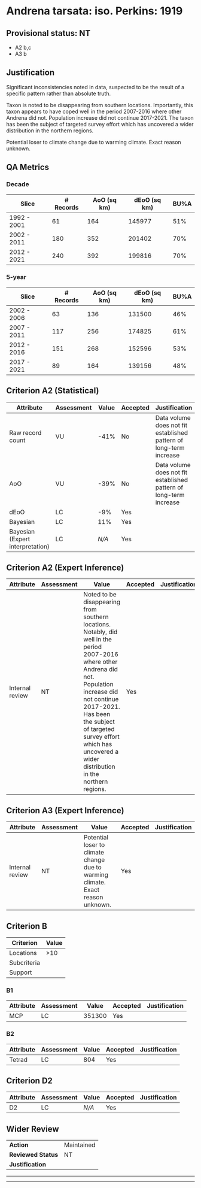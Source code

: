 # Andrena tarsata: iso. Perkins: 1919
## Provisional status: NT
- A2 b,c
- A3 b

## Justification
Significant inconsistencies noted in data, suspected to be the result of a specific pattern rather than absolute truth.

Taxon is noted to be disappearing from southern locations. Importantly, this taxon appears to have coped well in the period 2007-2016 where other Andrena did not. Population increase did not continue 2017-2021. The taxon has been the subject of targeted survey effort which has uncovered a wider distribution in the northern regions.

Potential loser to climate change due to warming climate. Exact reason unknown.
## QA Metrics
### Decade
| Slice | # Records | AoO (sq km) | dEoO (sq km) |BU%A |
|---|---|---|---|---|
|1992 - 2001|61|164|145977|51%|
|2002 - 2011|180|352|201402|70%|
|2012 - 2021|240|392|199816|70%|
### 5-year
| Slice | # Records | AoO (sq km) | dEoO (sq km) |BU%A |
|---|---|---|---|---|
|2002 - 2006|63|136|131500|46%|
|2007 - 2011|117|256|174825|61%|
|2012 - 2016|151|268|152596|53%|
|2017 - 2021|89|164|139156|48%|
## Criterion A2 (Statistical)
|Attribute|Assessment|Value|Accepted|Justification
|---|---|---|---|---|
|Raw record count|VU|-41%|No|Data volume does not fit established pattern of long-term increase|
|AoO|VU|-39%|No|Data volume does not fit established pattern of long-term increase|
|dEoO|LC|-9%|Yes||
|Bayesian|LC|11%|Yes||
|Bayesian (Expert interpretation)|LC|*N/A*|Yes||
## Criterion A2 (Expert Inference)
|Attribute|Assessment|Value|Accepted|Justification
|---|---|---|---|---|
|Internal review|NT|Noted to be disappearing from southern locations. Notably, did well in the period 2007-2016 where other Andrena did not. Population increase did not continue 2017-2021. Has been the subject of targeted survey effort which has uncovered a wider distribution in the northern regions.|Yes||
## Criterion A3 (Expert Inference)
|Attribute|Assessment|Value|Accepted|Justification
|---|---|---|---|---|
|Internal review|NT|Potential loser to climate change due to warming climate. Exact reason unknown.|Yes||
## Criterion B
|Criterion| Value|
|---|---|
|Locations|>10|
|Subcriteria||
|Support||
### B1
|Attribute|Assessment|Value|Accepted|Justification
|---|---|---|---|---|
|MCP|LC|351300|Yes||
### B2
|Attribute|Assessment|Value|Accepted|Justification
|---|---|---|---|---|
|Tetrad|LC|804|Yes||
## Criterion D2
|Attribute|Assessment|Value|Accepted|Justification
|---|---|---|---|---|
|D2|LC|*N/A*|Yes||
## Wider Review
|  |  |
|---|---|
|**Action**|Maintained|
|**Reviewed Status**|NT|
|**Justification**||
---
 ---
 <br><br>
